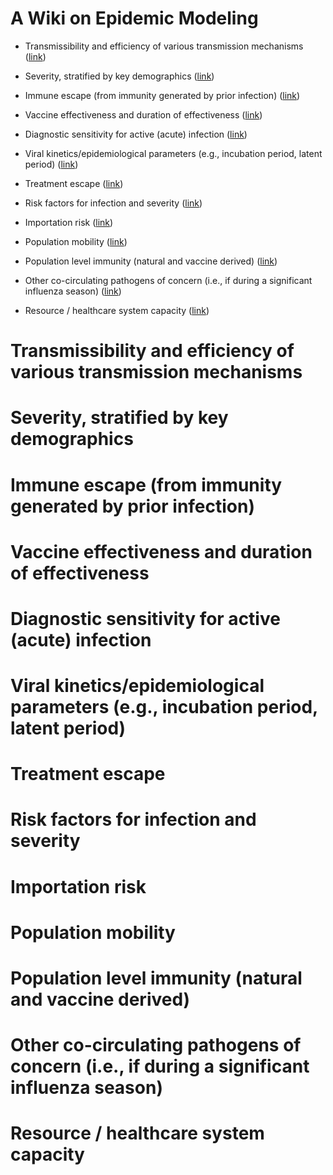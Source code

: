 # A Wiki on Epidemic Modeling


- Transmissibility and efficiency of various transmission mechanisms ([link](#Transmissibility-and-efficiency-of-various-transmission-mechanisms))

- Severity, stratified by key demographics ([link](#severity-stratified-by-key-demographics))

- Immune escape (from immunity generated by prior infection) ([link](#immune-escape-from-immunity-generated-by-prior-infection))

- Vaccine effectiveness and duration of effectiveness ([link](#vaccine-effectiveness-and-duration-of-effectiveness))

- Diagnostic sensitivity for active (acute) infection ([link](#diagnostic-sensitivity-for-active-acute-infection))

- Viral kinetics/epidemiological parameters (e.g., incubation period, latent period) ([link](#viral-kinetics-epidemiological-paraleters-eg-incubation-period-latent-period))

- Treatment escape ([link](#treatment-escape))

- Risk factors for infection and severity ([link](#risk-factors-for-infection-and-severity))

- Importation risk ([link](#importation-risk))

- Population mobility ([link](#population-mobility))

- Population level immunity (natural and vaccine derived) ([link](#population-level-immunity-natural-and-vaccine-derived))

- Other co-circulating pathogens of concern (i.e., if during a significant influenza season) ([link](#other-co-circulating-pathogens-of-concern-ie-if-during-a-significant-influenza-season))

- Resource / healthcare system capacity ([link](#resource--healthcare-system-capacity))


# Transmissibility and efficiency of various transmission mechanisms

# Severity, stratified by key demographics

# Immune escape (from immunity generated by prior infection)

# Vaccine effectiveness and duration of effectiveness

# Diagnostic sensitivity for active (acute) infection

# Viral kinetics/epidemiological parameters (e.g., incubation period, latent period)

# Treatment escape

# Risk factors for infection and severity

# Importation risk

# Population mobility

# Population level immunity (natural and vaccine derived)

# Other co-circulating pathogens of concern (i.e., if during a significant influenza season)

# Resource / healthcare system capacity
